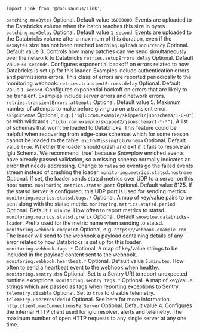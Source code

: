 ```mdx-code-block
import Link from '@docusaurus/Link';
```

<tr>
    <td><code>batching.maxBytes</code></td>
    <td>Optional. Default value <code>16000000</code>. Events are uploaded to the Databricks volume when the batch reaches this size in bytes</td>
</tr>
<tr>
    <td><code>batching.maxDelay</code></td>
    <td>Optional. Default value <code>1 second</code>.  Events are uploaded to the Databricks volume after a maximum of this duration, even if the <code>maxBytes</code> size has not been reached</td>
</tr>
<tr>
    <td><code>batching.uploadConcurrency</code></td>
    <td>Optional. Default value 3.  Controls how many batches can we send simultaneously over the network to Databricks</td>
</tr>
<tr>
    <td><code>retries.setupErrors.delay</code></td>
    <td>
      Optional. Default value <code>30 seconds</code>.
      Configures exponential backoff on errors related to how Databricks is set up for this loader.
      Examples include authentication errors and permissions errors.
      This class of errors are reported periodically to the monitoring webhook.
    </td>
</tr>
<tr>
    <td><code>retries.transientErrors.delay</code></td>
    <td>
      Optional. Default value <code>1 second</code>.
      Configures exponential backoff on errors that are likely to be transient.
      Examples include server errors and network errors.
    </td>
</tr>
<tr>
    <td><code>retries.transientErrors.attempts</code></td>
    <td>Optional. Default value 5. Maximum number of attempts to make before giving up on a transient error.</td>
</tr>
<tr>
    <td><code>skipSchemas</code></td>
    <td>Optional, e.g. <code>["iglu:com.example/skipped1/jsonschema/1-0-0"]</code> or with wildcards <code>["iglu:com.example/skipped2/jsonschema/1-*-*"]</code>. A list of schemas that won't be loaded to Databricks. This feature could be helpful when recovering from edge-case schemas which for some reason cannot be loaded to the table.</td>
</tr>
<tr>
    <td><code>exitOnMissingIgluSchema</code></td>
    <td>
      Optional. Default value <code>true</code>.
      Whether the loader should crash and exit if it fails to resolve an Iglu Schema.
      We recommend `true` because Snowplow enriched events have already passed validation, so a missing schema normally indicates an error that needs addressing.
      Change to <code>false</code> so events go the failed events stream instead of crashing the loader.
    </td>
</tr>
<tr>
    <td><code>monitoring.metrics.statsd.hostname</code></td>
    <td>Optional. If set, the loader sends statsd metrics over UDP to a server on this host name.</td>
</tr>
<tr>
    <td><code>monitoring.metrics.statsd.port</code></td>
    <td>Optional. Default value 8125. If the statsd server is configured, this UDP port is used for sending  metrics.</td>
</tr>
<tr>
    <td><code>monitoring.metrics.statsd.tags.*</code></td>
    <td>Optional. A map of key/value pairs to be sent along with the statsd metric.</td>
</tr>
<tr>
    <td><code>monitoring.metrics.statsd.period</code></td>
    <td>Optional. Default <code>1 minute</code>. How often to report metrics to statsd.</td>
</tr>
<tr>
    <td><code>monitoring.metrics.statsd.prefix</code></td>
    <td>Optional. Default <code>snowplow.databricks-loader</code>. Prefix used for the metric name when sending to statsd.</td>
</tr>
<tr>
    <td><code>monitoring.webhook.endpoint</code></td>
    <td>Optional, e.g. <code>https://webhook.example.com</code>.  The loader will send to the webhook a payload containing details of any error related to how Databricks is set up for this loader.</td>
</tr>
<tr>
    <td><code>monitoring.webhook.tags.*</code></td>
    <td>Optional. A map of key/value strings to be included in the payload content sent to the webhook.</td>
</tr>
<tr>
    <td><code>monitoring.webhook.heartbeat.*</code></td>
    <td>Optional. Default value <code>5.minutes</code>. How often to send a heartbeat event to the webhook when healthy.</td>
</tr>
<tr>
    <td><code>monitoring.sentry.dsn</code></td>
    <td>Optional. Set to a Sentry URI to report unexpected runtime exceptions.</td>
</tr>
<tr>
    <td><code>monitoring.sentry.tags.*</code></td>
    <td>Optional. A map of key/value strings which are passed as tags when reporting exceptions to Sentry.</td>
</tr>
<tr>
    <td><code>telemetry.disable</code></td>
    <td>Optional. Set to <code>true</code> to disable <Link to="/docs/get-started/snowplow-community-edition/telemetry/">telemetry</Link>.</td>
</tr>
<tr>
    <td><code>telemetry.userProvidedId</code></td>
    <td>Optional. See <Link to="/docs/get-started/snowplow-community-edition/telemetry/#how-can-i-help">here</Link> for more information.</td>
</tr>
<tr>
    <td><code>http.client.maxConnectionsPerServer</code></td>
    <td> Optional. Default value 4. Configures the internal HTTP client used for iglu resolver, alerts and telemetry. The maximum number of open HTTP requests to any single server at any one time.</td>
</tr>
